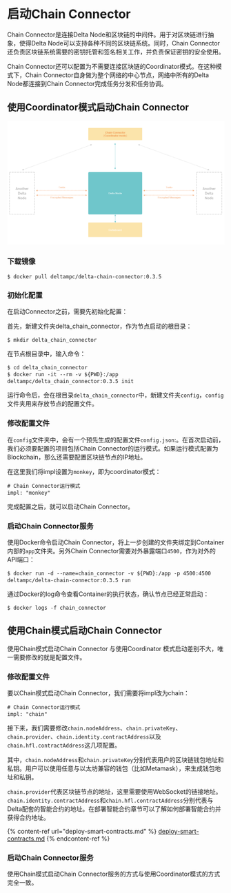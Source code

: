 # 启动Chain Connector

Chain Connector是连接Delta Node和区块链的中间件。用于对区块链进行抽象，使得Delta Node可以支持各种不同的区块链系统。同时，Chain Connector还负责区块链系统需要的密钥托管和签名相关工作，并负责保证密钥的安全使用。

Chain Connector还可以配置为不需要连接区块链的Coordinator模式。在这种模式下，Chain Connector自身做为整个网络的中心节点，网络中所有的Delta Node都连接到Chain Connector完成任务分发和任务协调。

## 使用Coordinator模式启动Chain Connector

![Coordinator模式下的无区块链Delta隐私计算网络结构](<../.gitbook/assets/53635fc89ddea878178709dd8e55ba9 (2) (2) (3) (1) (4) (4) (2) (1).png>)

### 下载镜像

```
$ docker pull deltampc/delta-chain-connector:0.3.5
```

### 初始化配置

在启动Connector之前，需要先初始化配置：

首先，新建文件夹delta\_chain\_connector，作为节点启动的根目录：

```
$ mkdir delta_chain_connector
```

在节点根目录中，输入命令：

```
$ cd delta_chain_connector
$ docker run -it --rm -v ${PWD}:/app deltampc/delta_chain_connector:0.3.5 init
```

运行命令后，会在根目录`delta_chain_connector`中，新建文件夹`config`，`config`文件夹用来存放节点的配置文件。

### 修改配置文件

在`config`文件夹中，会有一个预先生成的配置文件`config.json`:。在首次启动前，我们必须要配置的项目包括Chain Connector的运行模式。如果运行模式配置为Blockchain，那么还需要配置区块链节点的IP地址。

在这里我们将impl设置为`monkey`，即为coordinator模式：

```
# Chain Connector运行模式
impl: "monkey"
```

完成配置之后，就可以启动Chain Connector。

### 启动Chain Connector服务

使用Docker命令启动Chain Connector，将上一步创建的文件夹绑定到Container内部的`app`文件夹。另外Chain Connector需要对外暴露端口`4500`，作为对外的API端口：

```
$ docker run -d --name=chain_connector -v ${PWD}:/app -p 4500:4500 deltampc/delta-chain-connector:0.3.5 run
```

通过Docker的log命令查看Container的执行状态，确认节点已经正常启动：

```
$ docker logs -f chain_connector
```

## 使用Chain模式启动Chain Connector

使用Chain模式启动Chain Connector 与使用Coordinator 模式启动差别不大，唯一需要修改的就是配置文件。

### 修改配置文件

要以Chain模式启动Chain Connector，我们需要将impl改为chain：

```
# Chain Connector运行模式
impl: "chain"
```

接下来，我们需要修改`chain.nodeAddress`、`chain.privateKey`、`chain.provider`、`chain.identity.contractAddress`以及`chain.hfl.contractAddress`这几项配置。

其中，`chain.nodeAddress`和`chain.privateKey`分别代表用户的区块链钱包地址和私钥。用户可以使用任意与以太坊兼容的钱包（比如Metamask），来生成钱包地址和私钥。

`chain.provider`代表区块链节点的地址，这里需要使用WebSocket的链接地址。`chain.identity.contractAddress`和`chain.hfl.contractAddress`分别代表与Delta配套的智能合约的地址。在部署智能合约章节可以了解如何部署智能合约并获得合约地址。

{% content-ref url="deploy-smart-contracts.md" %}
[deploy-smart-contracts.md](deploy-smart-contracts.md)
{% endcontent-ref %}

### 启动Chain Connector服务

使用Chain模式启动Chain Connector服务的方式与使用Coordinator模式的方式完全一致。
